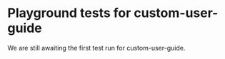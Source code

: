 # Playground tests for custom-user-guide
We are still awaiting the first test run for custom-user-guide.
